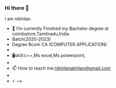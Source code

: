 ### Hi there 👋

I am nikhilan

- 🔭 I’m currently Finished my Bachelor degree at coimbatore,Tamilnadu,India
- Batch(2020-2023)
- Degree Bcom CA (COMPUTER APPLICATION)
-
- 🖥️skill:c++,Ms excel,Ms powerpoint,
- 
- 📫 How to reach me:nikhilanakhilan@gmail.com
- 
- ⚡
-->
